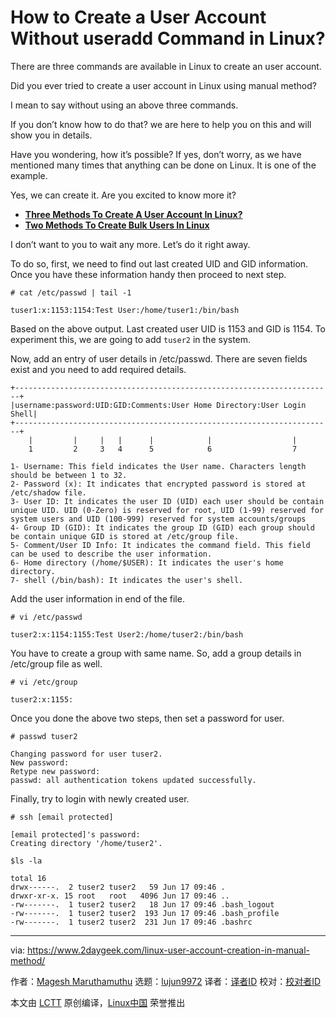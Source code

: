 [#]: collector: (lujun9972)
[#]: translator: (hello-wn)
[#]: reviewer: ( )
[#]: publisher: ( )
[#]: url: ( )
[#]: subject: (How to Create a User Account Without useradd Command in Linux?)
[#]: via: (https://www.2daygeek.com/linux-user-account-creation-in-manual-method/)
[#]: author: (Magesh Maruthamuthu https://www.2daygeek.com/author/magesh/)

How to Create a User Account Without useradd Command in Linux?
======

There are three commands are available in Linux to create an user account.

Did you ever tried to create a user account in Linux using manual method?

I mean to say without using an above three commands.

If you don’t know how to do that? we are here to help you on this and will show you in details.

Have you wondering, how it’s possible? If yes, don’t worry, as we have mentioned many times that anything can be done on Linux. It is one of the example.

Yes, we can create it. Are you excited to know more it?

  * **[Three Methods To Create A User Account In Linux?][1]**
  * **[Two Methods To Create Bulk Users In Linux][2]**



I don’t want to you to wait any more. Let’s do it right away.

To do so, first, we need to find out last created UID and GID information. Once you have these information handy then proceed to next step.

```
# cat /etc/passwd | tail -1

tuser1:x:1153:1154:Test User:/home/tuser1:/bin/bash
```

Based on the above output. Last created user UID is 1153 and GID is 1154. To experiment this, we are going to add `tuser2` in the system.

Now, add an entry of user details in /etc/passwd. There are seven fields exist and you need to add required details.

```
+-----------------------------------------------------------------------+
|username:password:UID:GID:Comments:User Home Directory:User Login Shell|
+-----------------------------------------------------------------------+
    |         |     |   |      |            |                  |
    1         2     3   4      5            6                  7

1- Username: This field indicates the User name. Characters length should be between 1 to 32.
2- Password (x): It indicates that encrypted password is stored at /etc/shadow file.
3- User ID: It indicates the user ID (UID) each user should be contain unique UID. UID (0-Zero) is reserved for root, UID (1-99) reserved for system users and UID (100-999) reserved for system accounts/groups
4- Group ID (GID): It indicates the group ID (GID) each group should be contain unique GID is stored at /etc/group file.
5- Comment/User ID Info: It indicates the command field. This field can be used to describe the user information.
6- Home directory (/home/$USER): It indicates the user's home directory.
7- shell (/bin/bash): It indicates the user's shell.
```

Add the user information in end of the file.

```
# vi /etc/passwd

tuser2:x:1154:1155:Test User2:/home/tuser2:/bin/bash
```

You have to create a group with same name. So, add a group details in /etc/group file as well.

```
# vi /etc/group

tuser2:x:1155:
```

Once you done the above two steps, then set a password for user.

```
# passwd tuser2

Changing password for user tuser2.
New password:
Retype new password:
passwd: all authentication tokens updated successfully.
```

Finally, try to login with newly created user.

```
# ssh [email protected]

[email protected]'s password:
Creating directory '/home/tuser2'.

$ls -la

total 16
drwx------.  2 tuser2 tuser2   59 Jun 17 09:46 .
drwxr-xr-x. 15 root   root   4096 Jun 17 09:46 ..
-rw-------.  1 tuser2 tuser2   18 Jun 17 09:46 .bash_logout
-rw-------.  1 tuser2 tuser2  193 Jun 17 09:46 .bash_profile
-rw-------.  1 tuser2 tuser2  231 Jun 17 09:46 .bashrc
```

--------------------------------------------------------------------------------

via: https://www.2daygeek.com/linux-user-account-creation-in-manual-method/

作者：[Magesh Maruthamuthu][a]
选题：[lujun9972][b]
译者：[译者ID](https://github.com/译者ID)
校对：[校对者ID](https://github.com/校对者ID)

本文由 [LCTT](https://github.com/LCTT/TranslateProject) 原创编译，[Linux中国](https://linux.cn/) 荣誉推出

[a]: https://www.2daygeek.com/author/magesh/
[b]: https://github.com/lujun9972
[1]: https://www.2daygeek.com/linux-user-account-creation-useradd-adduser-newusers/
[2]: https://www.2daygeek.com/linux-bulk-users-creation-useradd-newusers/
